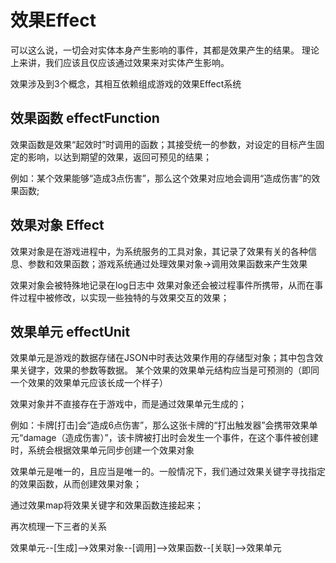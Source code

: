 # 效果Effect

可以这么说，一切会对实体本身产生影响的事件，其都是效果产生的结果。
理论上来讲，我们应该且仅应该通过效果来对实体产生影响。

效果涉及到3个概念，其相互依赖组成游戏的效果Effect系统

## 效果函数 effectFunction

效果函数是效果“起效时”时调用的函数；其接受统一的参数，对设定的目标产生固定的影响，以达到期望的效果，返回可预见的结果；

例如：某个效果能够“造成3点伤害”，那么这个效果对应地会调用“造成伤害”的效果函数;

## 效果对象 Effect

效果对象是在游戏进程中，为系统服务的工具对象，其记录了效果有关的各种信息、参数和效果函数；游戏系统通过处理效果对象→调用效果函数来产生效果

效果对象会被特殊地记录在log日志中
效果对象还会被过程事件所携带，从而在事件过程中被修改，以实现一些独特的与效果交互的效果；

## 效果单元 effectUnit

效果单元是游戏的数据存储在JSON中时表达效果作用的存储型对象；其中包含效果关键字，效果的参数等数据。
某个效果的效果单元结构应当是可预测的（即同一个效果的效果单元应该长成一个样子）

效果对象并不直接存在于游戏中，而是通过效果单元生成的；

例如：卡牌[打击]会“造成6点伤害”，那么这张卡牌的“打出触发器”会携带效果单元“damage（造成伤害）”，该卡牌被打出时会发生一个事件，在这个事件被创建时，系统会根据效果单元同步创建一个效果对象

效果单元是唯一的，且应当是唯一的。一般情况下，我们通过效果关键字寻找指定的效果函数，从而创建效果对象；

通过效果map将效果关键字和效果函数连接起来；

再次梳理一下三者的关系

效果单元--[生成]-->效果对象--[调用]-->效果函数--[关联]-->效果单元